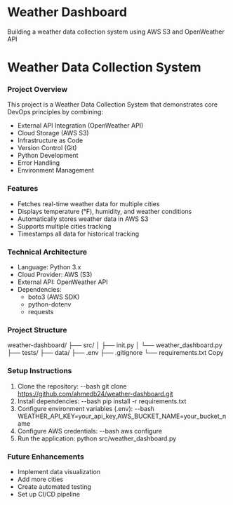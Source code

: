 # Weather Dashboard
Building a weather data collection system using AWS S3 and OpenWeather API

# Weather Data Collection System
### Project Overview
This project is a Weather Data Collection System that demonstrates core DevOps principles by combining:

* External API Integration (OpenWeather API)
* Cloud Storage (AWS S3)
* Infrastructure as Code
* Version Control (Git)
* Python Development
* Error Handling
* Environment Management
### Features
* Fetches real-time weather data for multiple cities
* Displays temperature (°F), humidity, and weather conditions
* Automatically stores weather data in AWS S3
* Supports multiple cities tracking
* Timestamps all data for historical tracking
### Technical Architecture
* Language: Python 3.x
* Cloud Provider: AWS (S3)
* External API: OpenWeather API
* Dependencies:
    * boto3 (AWS SDK)
    * python-dotenv
    * requests
### Project Structure
weather-dashboard/ ├── src/ │ ├── init.py │ └── weather_dashboard.py ├── tests/ ├── data/ ├── .env ├── .gitignore └── requirements.txt Copy

### Setup Instructions
1. Clone the repository: --bash git clone https://github.com/ahmedb24/weather-dashboard.git
2. Install dependencies: --bash pip install -r requirements.txt
3. Configure environment variables (.env): --bash WEATHER_API_KEY=your_api_key,AWS_BUCKET_NAME=your_bucket_name
4. Configure AWS credentials: --bash aws configure
5. Run the application: python src/weather_dashboard.py

### Future Enhancements
* Implement data visualization 
* Add more cities 
* Create automated testing 
* Set up CI/CD pipeline